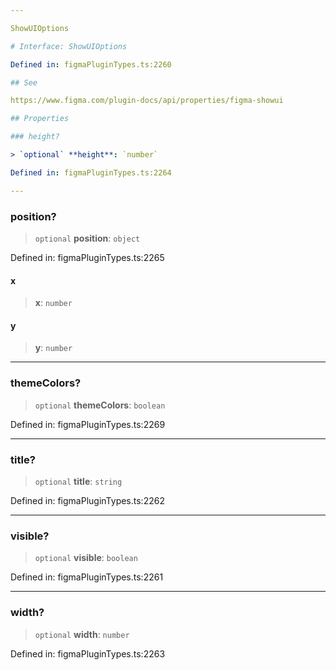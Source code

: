 ```yaml
---

ShowUIOptions

# Interface: ShowUIOptions

Defined in: figmaPluginTypes.ts:2260

## See

https://www.figma.com/plugin-docs/api/properties/figma-showui

## Properties

### height?

> `optional` **height**: `number`

Defined in: figmaPluginTypes.ts:2264

---
```


### position?

> `optional` **position**: `object`

Defined in: figmaPluginTypes.ts:2265

#### x

> **x**: `number`

#### y

> **y**: `number`

---

### themeColors?

> `optional` **themeColors**: `boolean`

Defined in: figmaPluginTypes.ts:2269

---

### title?

> `optional` **title**: `string`

Defined in: figmaPluginTypes.ts:2262

---

### visible?

> `optional` **visible**: `boolean`

Defined in: figmaPluginTypes.ts:2261

---

### width?

> `optional` **width**: `number`

Defined in: figmaPluginTypes.ts:2263
